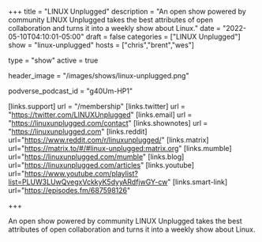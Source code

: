 +++
title = "LINUX Unplugged"
description = "An open show powered by community LINUX Unplugged takes the best attributes of open collaboration and turns it into a weekly show about Linux."
date = "2022-05-10T04:10:01-05:00"
draft = false
categories = ["LINUX Unplugged"]
show = "linux-unplugged"
hosts = ["chris","brent","wes"]

type = "show"
active = true

header_image = "/images/shows/linux-unplugged.png"

podverse_podcast_id = "g40Um-HP1"

[links.support]
  url = "/membership"
[links.twitter]
  url = "https://twitter.com/LINUXUnplugged"
[links.email]
  url = "https://linuxunplugged.com/contact"
[links.shownotes]
  url = "https://linuxunplugged.com"
[links.reddit]
  url="https://www.reddit.com/r/linuxunplugged/"
[links.matrix]
  url="https://matrix.to/#/#linux-unplugged:matrix.org"
[links.mumble]
  url="https://linuxunplugged.com/mumble"
[links.blog]
  url="https://linuxunplugged.com/articles"
[links.youtube]
  url="https://www.youtube.com/playlist?list=PLUW3LUwQvegxVckkyK5dyyARdfjwGY-cw"
[links.smart-link]
  url="https://episodes.fm/687598126"

+++

An open show powered by community LINUX Unplugged takes the best attributes of open collaboration and turns it into a weekly show about Linux.
